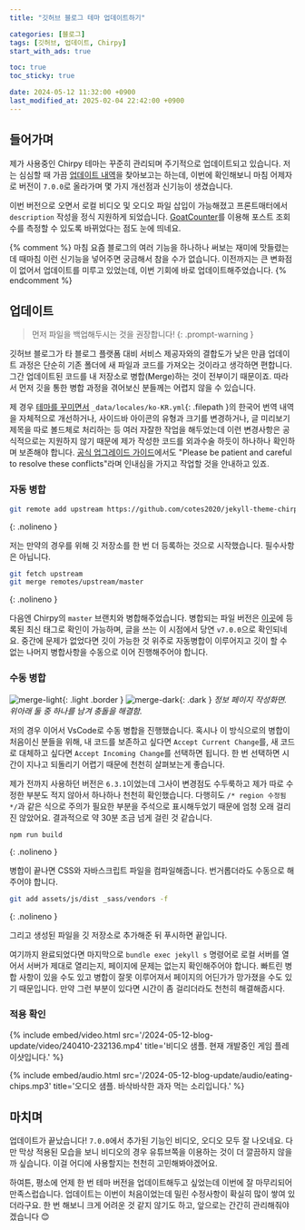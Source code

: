 ```yaml
---
title: "깃허브 블로그 테마 업데이트하기"

categories: [블로그]
tags: [깃허브, 업데이트, Chirpy]
start_with_ads: true

toc: true
toc_sticky: true

date: 2024-05-12 11:32:00 +0900
last_modified_at: 2025-02-04 22:42:00 +0900
---
```


## **들어가며**

제가 사용중인 Chirpy 테마는 꾸준히 관리되며 주기적으로 업데이트되고 있습니다. 저는 심심할 때 가끔 [업데이트 내역](https://github.com/cotes2020/jekyll-theme-chirpy/blob/master/docs/CHANGELOG.md)을 찾아보고는 하는데, 이번에 확인해보니 마침 어제자로 버전이 `7.0.0`로 올라가며 몇 가지 개선점과 신기능이 생겼습니다.

이번 버전으로 오면서 로컬 비디오 및 오디오 파일 삽입이 가능해졌고 프론트매터에서 `description` 작성을 정식 지원하게 되었습니다. [GoatCounter](https://www.goatcounter.com/)를 이용해 포스트 조회수를 측정할 수 있도록 바뀌었다는 점도 눈에 띄네요.

{% comment %}
마침 요즘 블로그의 여러 기능을 하나하나 써보는 재미에 맛들렸는데 때마침 이런 신기능을 넣어주면 궁금해서 참을 수가 없습니다. 이전까지는 큰 변화점이 없어서 업데이트를 미루고 있었는데, 이번 기회에 바로 업데이트해주었습니다.
{% endcomment %}

## **업데이트**

> 먼저 파일을 백업해두시는 것을 권장합니다!
{: .prompt-warning }

깃허브 블로그가 타 블로그 플랫폼 대비 서비스 제공자와의 결합도가 낮은 만큼 업데이트 과정은 단순히 기존 폴더에 새 파일과 코드를 가져오는 것이라고 생각하면 편합니다. 그간 업데이트된 코드를 내 저장소로 병합(Merge)하는 것이 전부이기 때문이죠. 따라서 먼저 깃을 통한 병합 과정을 겪어보신 분들께는 어렵지 않을 수 있습니다.

제 경우 [테마를 꾸미면서](https://hyngng.github.io/posts/first-blog-customization/) `_data/locales/ko-KR.yml`{: .filepath }의 한국어 번역 내역을 자체적으로 개선하거나, 사이드바 아이콘의 유형과 크기를 변경하거나, 글 미리보기 제목을 따로 볼드체로 처리하는 등 여러 자잘한 작업을 해두었는데 이런 변경사항은 공식적으로는 지원하지 않기 때문에 제가 작성한 코드를 외과수술 하듯이 하나하나 확인하며 보존해야 합니다. [공식 업그레이드 가이드](https://github.com/cotes2020/jekyll-theme-chirpy/wiki/Upgrade-Guide)에서도 "Please be patient and careful to resolve these conflicts"라며 인내심을 가지고 작업할 것을 안내하고 있죠.

### **자동 병합**

```bash
git remote add upstream https://github.com/cotes2020/jekyll-theme-chirpy.git
```
{: .nolineno }

저는 만약의 경우를 위해 깃 저장소를 한 번 더 등록하는 것으로 시작했습니다. 필수사항은 아닙니다.

```bash
git fetch upstream
git merge remotes/upstream/master
```
{: .nolineno }

다음엔 Chirpy의 `master` 브랜치와 병합해주었습니다. 병합되는 파일 버전은 [이곳](https://github.com/cotes2020/jekyll-theme-chirpy/tags)에 등록된 최신 태그로 확인이 가능하며, 글을 쓰는 이 시점에서 당연 `v7.0.0`으로 확인되네요. 중간에 문제가 없었다면 깃이 가능한 것 위주로 자동병합이 이루어지고 깃이 할 수 없는 나머지 병합사항을 수동으로 이어 진행해주어야 합니다.

### **수동 병합**

![merge-light](/2024-05-12-blog-update/merge-light.webp){: .light .border }
![merge-dark](/2024-05-12-blog-update/merge-dark.webp){: .dark }
_정보 페이지 작성화면. 위아래 둘 중 하나를 남겨 충돌을 해결함._

저의 경우 이어서 VsCode로 수동 병합을 진행했습니다. 혹시나 이 방식으로의 병합이 처음이신 분들을 위해, 내 코드를 보존하고 싶다면 `Accept Current Change`를, 새 코드로 대체하고 싶다면 `Accept Incoming Change`를 선택하면 됩니다. 한 번 선택하면 시간이 지나고 되돌리기 어렵기 때문에 천천히 살펴보는게 좋습니다.

제가 전까지 사용하던 버전은 `6.3.1`이었는데 그사이 변경점도 수두룩하고 제가 따로 수정한 부분도 적지 않아서 하나하나 천천히 확인했습니다. 다행히도 `/* region 수정됨 */`과 같은 식으로 주의가 필요한 부분을 주석으로 표시해두었기 때문에 엄청 오래 걸리진 않았어요. 결과적으로 약 30분 조금 넘게 걸린 것 같습니다.

```bash
npm run build
```
{: .nolineno }

병합이 끝나면 CSS와 자바스크립트 파일을 컴파일해줍니다. 번거롭더라도 수동으로 해주어야 합니다.

```bash
git add assets/js/dist _sass/vendors -f
```
{: .nolineno }

그리고 생성된 파일을 깃 저장소로 추가해준 뒤 푸시하면 끝입니다.

여기까지 완료되었다면 마지막으로 `bundle exec jekyll s` 명령어로 로컬 서버를 열어서 서버가 제대로 열리는지, 페이지에 문제는 없는지 확인해주어야 합니다. 빠트린 병합 사항이 있을 수도 있고 병합이 잘못 이루어져서 페이지의 어딘가가 망가졌을 수도 있기 때문입니다. 만약 그런 부분이 있다면 시간이 좀 걸리더라도 천천히 해결해줍시다.

### **적용 확인**

{%
  include embed/video.html
  src='/2024-05-12-blog-update/video/240410-232136.mp4'
  title='비디오 샘플. 현재 개발중인 게임 플레이샷입니다.'
%}

{%
  include embed/audio.html
  src='/2024-05-12-blog-update/audio/eating-chips.mp3'
  title='오디오 샘플. 바삭바삭한 과자 먹는 소리입니다.'
%}

## **마치며**

업데이트가 끝났습니다! `7.0.0`에서 추가된 기능인 비디오, 오디오 모두 잘 나오네요. 다만 막상 적용된 모습을 보니 비디오의 경우 유튜브쪽을 이용하는 것이 더 깔끔하지 않을까 싶습니다. 이걸 어디에 사용할지는 천천히 고민해봐야겠어요.

하여튼, 평소에 언제 한 번 테마 버전을 업데이트해두고 싶었는데 이번에 잘 마무리되어 만족스럽습니다. 업데이트는 이번이 처음이었는데 밀린 수정사항이 확실히 많이 쌓여 있더라구요. 한 번 해보니 크게 어려운 것 같지 않기도 하고, 앞으로는 간간히 관리해줘야겠습니다 😊